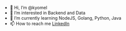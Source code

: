 - 👋 Hi, I’m @kyomel
- 👀 I’m interested in Backend and Data
- 🌱 I’m currently learning NodeJS, Golang, Python, Java
- 📫 How to reach me [LinkedIn](https://www.linkedin.com/in/michael-stevan-lapandio/)
